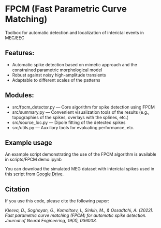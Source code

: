 # FPCM (Fast Parametric Curve Matching)
Toolbox for automatic detection and localization of interictal events in MEG/EEG

## Features:
- Automatic spike detection based on mimetic approach and the constrained parametric morphological model
- Robust against noisy high-amplitude transients
- Adaptable to different scales of the patterns

## Modules:
- src/fpcm_detector.py — Core algorithm for spike detection using FPCM
- src/summary.py — Convenient visualization tools of the results (e.g., topographies of the spikes, overlays with the splines, etc.)
- src/source_loc.py — Dipole fitting of the detected spikes
- src/utils.py — Auxiliary tools for evaluating performance, etc.

## Example usage
An example script demonstrating the use of the FPCM algorithm is available in scripts/FPCM demo.ipynb

You can download the simulated MEG dataset with interictal spikes used in this script from [Google Drive](https://drive.google.com/file/d/1MHGGDDmAxTF1qWi7Og86pMRp1SrorUzq/view?usp=share_link). 

## Citation
If you use this code, please cite the following paper:

*Kleeva, D., Soghoyan, G., Komoltsev, I., Sinkin, M., & Ossadtchi, A. (2022). Fast parametric curve matching (FPCM) for automatic spike detection. Journal of Neural Engineering, 19(3), 036003.* 
